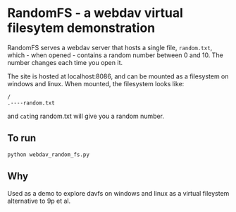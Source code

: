 # RandomFS - a webdav virtual filesytem demonstration

RandomFS serves a webdav server that hosts a single
file, `random.txt`, which - when opened - contains
a random number between 0 and 10. The number changes
each time you open it.

The site is hosted at localhost:8086, and can be
mounted as a filesystem on windows and linux. When
mounted, the filesystem looks like:

```
/
.----random.txt
```

and `cat`ing random.txt will give you a random number.

## To run

`python webdav_random_fs.py`

## Why

Used as a demo to explore davfs on windows and linux
as a virtual fileystem alternative to 9p et al.
